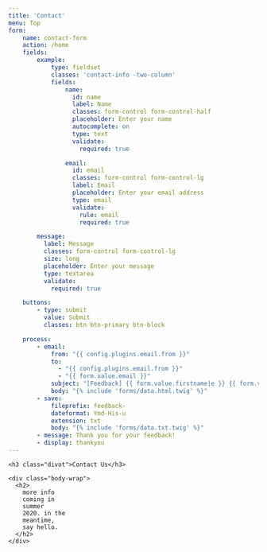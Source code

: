 ```yaml
---
title: 'Contact'
menu: Top
form:
    name: contact-form
    action: /home
    fields:
        example:
            type: fieldset
            classes: 'contact-info -two-column'
            fields:
                name:
                  id: name
                  label: Name
                  classes: form-control form-control-half
                  placeholder: Enter your name
                  autocomplete: on
                  type: text
                  validate:
                    required: true

                email:
                  id: email
                  classes: form-control form-control-lg
                  label: Email
                  placeholder: Enter your email address
                  type: email
                  validate:
                    rule: email
                    required: true

        message:
          label: Message
          classes: form-control form-control-lg
          size: long
          placeholder: Enter your message
          type: textarea
          validate:
            required: true

    buttons:
        - type: submit
          value: Submit
          classes: btn btn-primary btn-block

    process:
        - email:
            from: "{{ config.plugins.email.from }}"
            to:
              - "{{ config.plugins.email.from }}"
              - "{{ form.value.email }}"
            subject: "[Feedback] {{ form.value.firstname|e }} {{ form.value.lastname|e }}"
            body: "{% include 'forms/data.html.twig' %}"
        - save:
            fileprefix: feedback-
            dateformat: Ymd-His-u
            extension: txt
            body: "{% include 'forms/data.txt.twig' %}"
        - message: Thank you for your feedback!
        - display: thankyou
---
```


<div class="page" id="contact">
  <div class="container">

    <h3 class="divot">Contact Us</h3>

    <div class="body-wrap">
      <h2>
        more info
        coming in
        summer
        2020. in the
        meantime,
        say hello.
      </h2>
    </div>

  </div>
</div>

